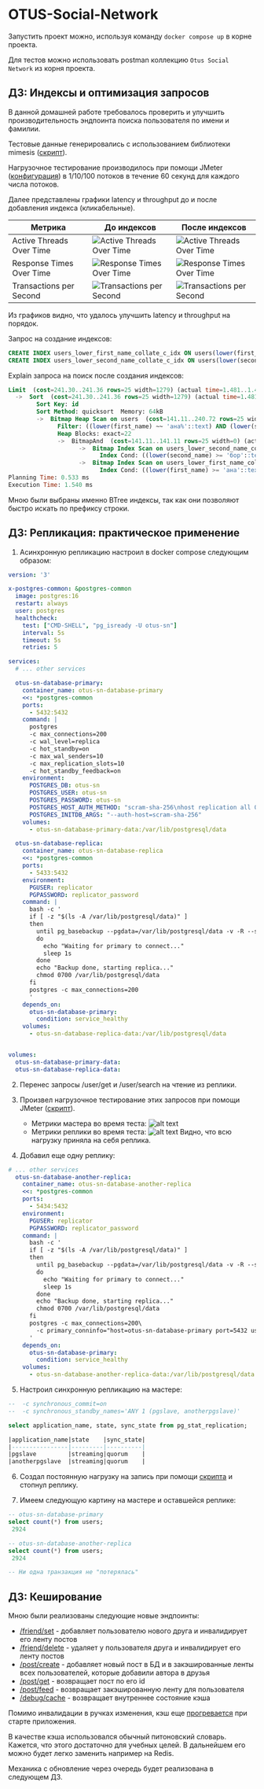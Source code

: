 # OTUS-Social-Network

Запустить проект можно, используя команду `docker compose up` в корне проекта.

Для тестов можно использовать postman коллекцию `Otus Social Network` из корня проекта.

## ДЗ: Индексы и оптимизация запросов

В данной домашней работе требовалось проверить и улучшить производительность эндпоинта поиска пользователя по имени и фамилии.

Тестовые данные генерировались с использованием библиотеки mimesis ([скрипт](backend/scripts/gen_1kk_random_users.py)).

Нагрузочное тестирование производилось при помощи JMeter ([конфигурация](jmeter/user_search.jmx)) в 1/10/100 потоков в течение 60 секунд для каждого числа потоков.

Далее представлены графики latency и throughput до и после добавления индекса (кликабельные).

Метрика|До индексов|После индексов
-|-|-
Active Threads Over Time|![Active Threads Over Time](images/hw2/active_threads_before.png)|![Active Threads Over Time](images/hw2/active_threads_after.png)
Response Times Over Time|![Response Times Over Time](images/hw2/response_times_before.png)|![Response Times Over Time](images/hw2/response_times_after.png)
Transactions per Second|![Transactions per Second](images/hw2/rps_before.png)|![Transactions per Second](images/hw2/rps_after.png)

Из графиков видно, что удалось улучшить latency и throughput на порядок.

Запрос на создание индексов:
```sql
CREATE INDEX users_lower_first_name_collate_c_idx ON users(lower(first_name) COLLATE "C");
CREATE INDEX users_lower_second_name_collate_c_idx ON users(lower(second_name) COLLATE "C");
```

Explain запроса на поиск после создания индексов:
```sql
Limit  (cost=241.30..241.36 rows=25 width=1279) (actual time=1.481..1.484 rows=22 loops=1)
  ->  Sort  (cost=241.30..241.36 rows=25 width=1279) (actual time=1.481..1.482 rows=22 loops=1)
        Sort Key: id
        Sort Method: quicksort  Memory: 64kB
        ->  Bitmap Heap Scan on users  (cost=141.11..240.72 rows=25 width=1279) (actual time=1.321..1.461 rows=22 loops=1)
              Filter: ((lower(first_name) ~~ 'ана%'::text) AND (lower(second_name) ~~ 'бор%'::text))
              Heap Blocks: exact=22
              ->  BitmapAnd  (cost=141.11..141.11 rows=25 width=0) (actual time=1.205..1.205 rows=0 loops=1)
                    ->  Bitmap Index Scan on users_lower_second_name_collate_c_idx  (cost=0.00..70.42 rows=5000 width=0) (actual time=0.553..0.553 rows=4268 loops=1)
                          Index Cond: ((lower(second_name) >= 'бор'::text) AND (lower(second_name) < 'бос'::text))
                    ->  Bitmap Index Scan on users_lower_first_name_collate_c_idx  (cost=0.00..70.42 rows=5000 width=0) (actual time=0.508..0.508 rows=5598 loops=1)
                          Index Cond: ((lower(first_name) >= 'ана'::text) AND (lower(first_name) < 'анб'::text))
Planning Time: 0.533 ms
Execution Time: 1.540 ms
```

Мною были выбраны именно BTree индексы, так как они позволяют быстро искать по префиксу строки.

## ДЗ: Репликация: практическое применение

1. Асинхронную репликацию настроил в docker compose следующим образом:

```yaml
version: '3'

x-postgres-common: &postgres-common
  image: postgres:16
  restart: always
  user: postgres
  healthcheck:
    test: ["CMD-SHELL", "pg_isready -U otus-sn"]
    interval: 5s
    timeout: 5s
    retries: 5

services:
  # ... other services

  otus-sn-database-primary:
    container_name: otus-sn-database-primary
    <<: *postgres-common
    ports: 
      - 5432:5432
    command: |
      postgres
      -c max_connections=200
      -c wal_level=replica 
      -c hot_standby=on 
      -c max_wal_senders=10 
      -c max_replication_slots=10 
      -c hot_standby_feedback=on
    environment: 
      POSTGRES_DB: otus-sn
      POSTGRES_USER: otus-sn
      POSTGRES_PASSWORD: otus-sn
      POSTGRES_HOST_AUTH_METHOD: "scram-sha-256\nhost replication all 0.0.0.0/0 md5"
      POSTGRES_INITDB_ARGS: "--auth-host=scram-sha-256"
    volumes: 
      - otus-sn-database-primary-data:/var/lib/postgresql/data

  otus-sn-database-replica:
    container_name: otus-sn-database-replica
    <<: *postgres-common
    ports: 
      - 5433:5432
    environment:
      PGUSER: replicator
      PGPASSWORD: replicator_password
    command: |
      bash -c '
      if [ -z "$(ls -A /var/lib/postgresql/data)" ]
      then
        until pg_basebackup --pgdata=/var/lib/postgresql/data -v -R --slot=replication_slot --host=otus-sn-database-primary --port=5432
        do
          echo "Waiting for primary to connect..."
          sleep 1s
        done
        echo "Backup done, starting replica..."
        chmod 0700 /var/lib/postgresql/data
      fi
      postgres -c max_connections=200
      '
    depends_on:
      otus-sn-database-primary:
        condition: service_healthy
    volumes: 
      - otus-sn-database-replica-data:/var/lib/postgresql/data


volumes:
  otus-sn-database-primary-data:
  otus-sn-database-replica-data:
```

2. Перенес запросы /user/get и /user/search на чтение из реплики.
3. Произвел нагрузочное тестирование этих запросов при помощи JMeter ([скрипт](jmeter/hw3_read_only.jmx)).
   - Метрики мастера во время теста: ![alt text](images/hw3/primary_metrics.png)
   - Метрики реплики во время теста: ![alt text](images/hw3/replica_metrics.png)
   Видно, что всю нагрузку приняла на себя реплика.

4. Добавил еще одну реплику:

```yaml
# ... other services
  otus-sn-database-another-replica:
    container_name: otus-sn-database-another-replica
    <<: *postgres-common
    ports: 
      - 5434:5432
    environment:
      PGUSER: replicator
      PGPASSWORD: replicator_password
    command: |
      bash -c '
      if [ -z "$(ls -A /var/lib/postgresql/data)" ]
      then
        until pg_basebackup --pgdata=/var/lib/postgresql/data -v -R --slot=another_replication_slot --host=otus-sn-database-primary --port=5432
        do
          echo "Waiting for primary to connect..."
          sleep 1s
        done
        echo "Backup done, starting replica..."
        chmod 0700 /var/lib/postgresql/data
      fi
      postgres -c max_connections=200\
        -c primary_conninfo="host=otus-sn-database-primary port=5432 user=replicator password=replicator_password application_name=anotherpgslave"
      '
    depends_on:
      otus-sn-database-primary:
        condition: service_healthy
    volumes: 
      - otus-sn-database-another-replica-data:/var/lib/postgresql/data
```

5. Настроил синхронную репликацию на мастере:

```sql
--  -c synchronous_commit=on
--  -c synchronous_standby_names='ANY 1 (pgslave, anotherpgslave)'

select application_name, state, sync_state from pg_stat_replication;

|application_name|state    |sync_state|
|----------------|---------|----------|
|pgslave         |streaming|quorum    |
|anotherpgslave  |streaming|quorum    |
```

6. Создал постоянную нагрузку на запись при помощи [скрипта](backend/scripts/gen_random_user_in_loop.py) и стопнул реплику.

7. Имеем следующую картину на мастере и оставшейся реплике:

```sql
-- otus-sn-database-primary
select count(*) from users;
 2924

-- otus-sn-database-another-replica
select count(*) from users;
 2924

-- Ни одна транзакция не "потерялась"
```

## ДЗ: Кеширование

Мною были реализованы следующие новые эндпоинты:
 - [/friend/set](backend/backend/handlers/friend_set.py) - добавляет пользователю нового друга и инвалидирует его ленту постов
 - [/friend/delete](backend/backend/handlers/friend_delete.py) - удаляет у пользователя друга и инвалидирует его ленту постов
 - [/post/create](backend/backend/handlers/post_create.py) - добавляет новый пост в БД и в закэшированные ленты всех пользователей, которые добавили автора в друзья
 - [/post/get](backend/backend/handlers/post_get.py) - возвращает пост по его id
 - [/post/feed](backend/backend/handlers/post_feed.py) - возвращает закэшированную ленту для пользователя
 - [/debug/cache](backend/backend/handlers/debug_cache.py) - возвращает внутреннее состояние кэша

Помимо инвалидации в ручках изменения, кэш еще [прогревается](backend/backend/__init__.py) при старте приложения.

В качестве кэша использовался обычный питоновский словарь. Кажется, что этого достаточно для учебных целей. В дальнейшем его можно будет легко заменить например на Redis. 

Механика с обновление через очередь будет реализована в следующем ДЗ.

